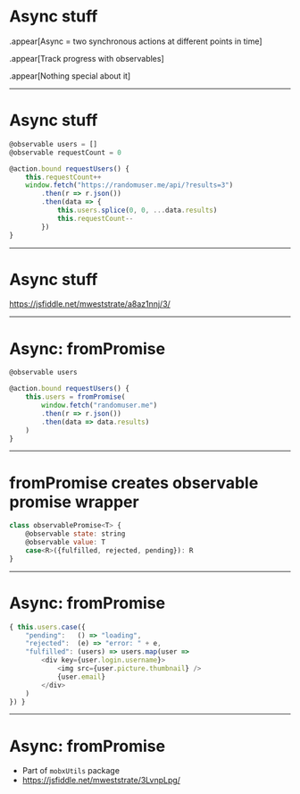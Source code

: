 # Async stuff

.appear[Async = two synchronous actions at different points in time]

.appear[Track progress with observables]

.appear[Nothing special about it]

---

# Async stuff

```javascript
@observable users = []
@observable requestCount = 0

@action.bound requestUsers() {
    this.requestCount++
    window.fetch("https://randomuser.me/api/?results=3")
        .then(r => r.json())
        .then(data => {
            this.users.splice(0, 0, ...data.results)
            this.requestCount--
        })
}
```
---

# Async stuff

https://jsfiddle.net/mweststrate/a8az1nnj/3/

---

# Async: fromPromise

```javascript
@observable users

@action.bound requestUsers() {
    this.users = fromPromise(
        window.fetch("randomuser.me")
        .then(r => r.json())
        .then(data => data.results)
    )
}
```

---

# fromPromise creates observable promise wrapper

```javascript
class observablePromise<T> {
    @observable state: string
    @observable value: T
    case<R>({fulfilled, rejected, pending}): R
}
```

---

# Async: fromPromise

```javascript
{ this.users.case({
    "pending":   () => "loading",
    "rejected":  (e) => "error: " + e,
    "fulfilled": (users) => users.map(user =>
        <div key={user.login.username}>
            <img src={user.picture.thumbnail} />
            {user.email}
        </div>
    )
}) }
```

---

# Async: fromPromise

* Part of `mobxUtils` package
* https://jsfiddle.net/mweststrate/3LvnpLpg/
